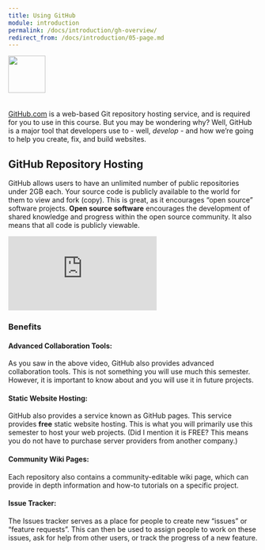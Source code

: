 ```yaml
---
title: Using GitHub
module: introduction
permalink: /docs/introduction/gh-overview/
redirect_from: /docs/introduction/05-page.md
---
```


<img src="./../../../img/arrow-divider.svg" style="width: 75px; border: none; margin: 0px 0 20px 0" />

[GitHub.com](https://www.github.com) is a web-based Git repository hosting service, and is required for you to use in this course. But you may be wondering why? Well, GitHub is a major tool that developers use to - well, _develop_ - and how we’re going to help you create, fix, and build websites.


## GitHub Repository Hosting

GitHub allows users to have an unlimited number of public repositories under 2GB each. Your source code is publicly available to the world for them to view and fork (copy). This is great, as it encourages “open source” software projects. **Open source software** encourages the development of shared knowledge and progress within the open source community. It also means that all code is publicly viewable.

<div class="embed-responsive embed-responsive-16by9"><iframe class="embed-responsive-item" src="https://www.youtube.com/embed/w3jLJU7DT5E" frameborder="0" allowfullscreen></iframe></div>


### Benefits

#### Advanced Collaboration Tools:

As you saw in the above video, GitHub also provides advanced collaboration tools. This is not something you will use much this semester. However, it is important to know about and you will use it in future projects.

####  Static Website Hosting:

GitHub also provides a service known as GitHub pages. This service provides **free** static website hosting. This is what you will primarily use this semester to host your web projects. (Did I mention it is FREE? This means you do not have to purchase server providers from another company.)

#### Community Wiki Pages:

Each repository also contains a community-editable wiki page, which can provide in depth information and how-to tutorials on a specific project.

#### Issue Tracker:

The Issues tracker serves as a place for people to create new “issues” or “feature requests”. This can then be used to assign people to work on these issues, ask for help from other users, or track the progress of a new feature.
